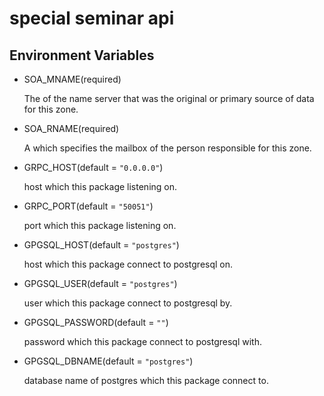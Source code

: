 # special seminar api

## Environment Variables

- SOA_MNAME(required)

  The <domain-name> of the name server that was the original or primary source of data for this zone.

- SOA_RNAME(required)

  A <domain-name> which specifies the mailbox of the person responsible for this zone.

- GRPC_HOST(default = `"0.0.0.0"`)

  host which this package listening on.

- GRPC_PORT(default = `"50051"`)

  port which this package listening on.

- GPGSQL_HOST(default = `"postgres"`)

  host which this package connect to postgresql on.

- GPGSQL_USER(default = `"postgres"`)

  user which this package connect to postgresql by.

- GPGSQL_PASSWORD(default = `""`)

  password which this package connect to postgresql with.

- GPGSQL_DBNAME(default = `"postgres"`)

  database name of postgres which this package connect to.
